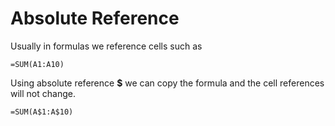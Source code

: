 # Absolute Reference
Usually in formulas we reference cells such as
```
=SUM(A1:A10)
```

Using absolute reference **$** we can copy the formula and the cell references will not change.

```
=SUM(A$1:A$10)
```
